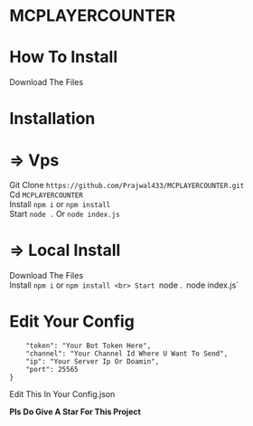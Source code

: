 # MCPLAYERCOUNTER

# How To Install 

Download The Files 
# Installation
# => Vps
Git Clone `https://github.com/Prajwal433/MCPLAYERCOUNTER.git` 
<br>
Cd `MCPLAYERCOUNTER`
<br>
Install `npm i` or `npm install`
<br>
Start `node .` Or `node index.js` 
<br>

# => Local Install 
Download The Files
<br>
Install `npm i` or `npm install
<br>
Start `node .` `node index.js`

# Edit Your Config 
```{
    "token": "Your Bot Token Here",
    "channel": "Your Channel Id Where U Want To Send",
    "ip": "Your Server Ip Or Doamin",
    "port": 25565
}
```
Edit This In Your Config.json 

**Pls Do Give A Star For This Project**

